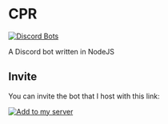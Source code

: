 # CPR

[![Discord Bots](https://top.gg/api/widget/servers/969889333156937740.svg)](https://top.gg/bot/969889333156937740)

A Discord bot written in NodeJS

## Invite

You can invite the bot that I host with this link:

[![Add to my server](https://img.shields.io/badge/Add%20to%20my%20server-CPR-green?logo=discord)](https://discord.com/oauth2/authorize?client_id=969889333156937740&scope=applications.commands%20bot&permissions=414531931206)